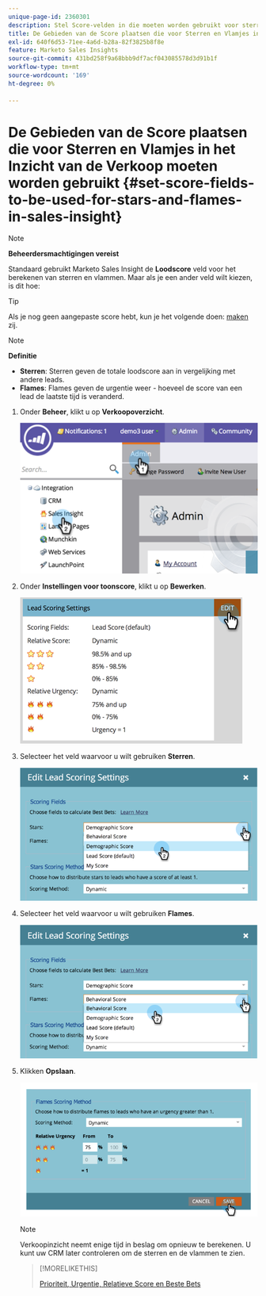 ```yaml
---
unique-page-id: 2360301
description: Stel Score-velden in die moeten worden gebruikt voor sterren en lampjes in Verkoopinzicht - Marketo Docs - Productdocumentatie
title: De Gebieden van de Score plaatsen die voor Sterren en Vlamjes in het Inzicht van de Verkoop moeten worden gebruikt
exl-id: 640f6d53-71ee-4a6d-b28a-82f3825b8f8e
feature: Marketo Sales Insights
source-git-commit: 431bd258f9a68bbb9df7acf043085578d3d91b1f
workflow-type: tm+mt
source-wordcount: '169'
ht-degree: 0%

---
```


# De Gebieden van de Score plaatsen die voor Sterren en Vlamjes in het Inzicht van de Verkoop moeten worden gebruikt {#set-score-fields-to-be-used-for-stars-and-flames-in-sales-insight}

>[!NOTE]
>
>**Beheerdersmachtigingen vereist**

Standaard gebruikt Marketo Sales Insight de **Loodscore** veld voor het berekenen van sterren en vlammen. Maar als je een ander veld wilt kiezen, is dit hoe:

>[!TIP]
>
>Als je nog geen aangepaste score hebt, kun je het volgende doen: [maken](/help/marketo/product-docs/administration/field-management/create-a-custom-field-in-marketo.md) zij.

>[!NOTE]
>
>**Definitie**
>
>* **Sterren**: Sterren geven de totale loodscore aan in vergelijking met andere leads.
>* **Flames**: Flames geven de urgentie weer - hoeveel de score van een lead de laatste tijd is veranderd.
>

1. Onder **Beheer**, klikt u op **Verkoopoverzicht**.

   ![](assets/image2014-9-16-13-3a27-3a19.png)

1. Onder **Instellingen voor toonscore**, klikt u op **Bewerken**.

   ![](assets/image2014-9-16-13-3a27-3a33.png)

1. Selecteer het veld waarvoor u wilt gebruiken **Sterren**.

   ![](assets/image2014-9-16-13-3a27-3a45.png)

1. Selecteer het veld waarvoor u wilt gebruiken **Flames**.

   ![](assets/image2014-9-16-13-3a28-3a1.png)

1. Klikken **Opslaan**.

   ![](assets/image2014-9-16-13-3a28-3a18.png)

   >[!NOTE]
   >
   >Verkoopinzicht neemt enige tijd in beslag om opnieuw te berekenen. U kunt uw CRM later controleren om de sterren en de vlammen te zien.

   >[!MORELIKETHIS]
   >
   >[Prioriteit, Urgentie, Relatieve Score en Beste Bets](/help/marketo/product-docs/marketo-sales-insight/msi-for-salesforce/features/stars-and-flames/priority-urgency-relative-score-and-best-bets.md)
